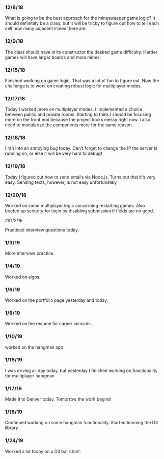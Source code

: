 ### 12/8/18

What is going to be the best approach for the minesweeper game logic? It should definitely be a class, but it will be tricky to figure out how to tell each cell how many adjacent mines there are. 

### 12/9/18

The class should have in its constructor the desired game difficulty. Harder games will have larger boards and more mines.

### 12/15/18

Finished working on game logic. That was a lot of fun to figure out. Now the challenge is to work on creating robust logic for multiplayer modes. 

### 12/17/18

Today I worked more on multiplayer modes. I implemented a choice between public and private rooms.  Starting to think I should be focusing more on the front end because the project looks messy right now.  I also need to modularize the components more for the same reason.  

### 12/18/18

I ran into an annoying bug today. Can't forget to change the IP the server is running on, or else it will be very hard to debug!
 
### 12/19/18

Today I figured out how to send emails via Node.js. Turns out that it's very easy. Sending texts, however, is not easy unfortunately 

### 12/20/18

Worked on some multiplayer logic concerning restarting games. Also beefed up security for login by disabling submission if fields are no good.

##1/2/19

Practiced interview questions today.

### 1/3/19

More interview practice.

### 1/4/19

Worked on algos.

### 1/6/19

Worked on the portfolio page yesterday and today.

### 1/8/19

Worked on the resume for career services.

### 1/10/19

 worked on the hangman app

 ### 1/16/19

 I was driving all day today, but yesterday I finished working on functionality for multiplayer hangman

 ### 1/17/19

 Made it to Denver today. Tomorrow the work begins!

 ### 1/18/19

 Continued working on some hangman functionality. Started learning the D3 library

 ### 1/24/19

 Worked a lot today on a D3 bar chart. 


